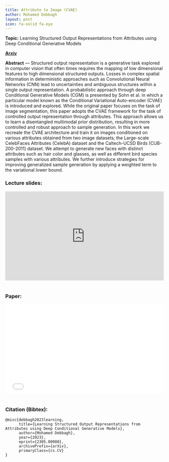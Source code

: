 ```yaml
---
title: Attribute to Image (CVAE)
author: Mohamed Debbagh
layout: post
icon: fa-solid fa-eye
---
```

**Topic:** Learning Structured Output Representations from Attributes using Deep Conditional Generative Models

<a href="https://arxiv.org/abs/2305.00980"><strong>Arxiv</strong></a> 

**Abstract** — Structured output representation is a generative task explored in 
computer vision that often times requires the mapping of low dimensional 
features to high dimensional structured outputs. Losses in complex spatial 
information in deterministic approaches such as Convolutional Neural Networks 
(CNN) lead to uncertainties and ambiguous structures within a single output 
representation. A probabilistic approach through deep Conditional Generative 
Models (CGM) is presented by Sohn et al. in which a particular model known 
as the Conditional Variational Auto-encoder (CVAE) is introduced and explored. 
While the original paper focuses on the task of image segmentation, 
this paper adopts the CVAE framework for the task of controlled output 
representation through attributes. This approach allows us to learn a 
disentangled multimodal prior distribution, resulting in more controlled 
and robust approach to sample generation. In this work we recreate the 
CVAE architecture and train it on images conditioned on various attributes 
obtained from two image datasets; the Large-scale CelebFaces 
Attributes (CelebA) dataset and the Caltech-UCSD Birds (CUB-200-2011) dataset. We attempt 
to generate new faces with distinct attributes such as hair color and glasses, 
as well as different bird species samples with various attributes. We further
introduce strategies for improving generalized sample generation by applying 
a weighted term to the variational lower bound.

### Lecture slides:

<style>.embed-container { position: relative; padding-bottom: 56.25%; height: 0; overflow: hidden; max-width: 100%; } .embed-container iframe, .embed-container object, .embed-container embed { position: absolute; top: 0; left: 0; width: 100%; height: 100%; }</style><div class='embed-container'><iframe src='https://docs.google.com/presentation/d/e/2PACX-1vSsbmKOLcm0Y3kSmO2Iyj76pJZNOuj9v3K2x5O0BYFXWcaK-l8ex586Pr44z5yEYEZdSk7RSevOSpdf/embed?start=true&loop=true&delayms=5000' frameborder='0' width='1440' height='839' allowfullscreen='true' mozallowfullscreen='true' webkitallowfullscreen='true'></iframe></div>
<br/>

### Paper:

<style>.embed-container { position: relative; padding-bottom: 56.25%; height: 0; overflow: hidden; max-width: 100%; } .embed-container iframe, .embed-container object, .embed-container embed { position: absolute; top: 0; left: 0; width: 100%; height: 100%; }</style><div class='embed-container'><object data='/assets/papers/2023-04-24_attr_to_img.pdf' type='application/pdf'>     <embed src='/assets/papers/2023-04-24_attr_to_img.pdf'>         <p>This browser does not support PDFs. Please download the PDF to view it: <a href='/assets/papers/2023-04-24_attr_to_img.pdf'>Download PDF</a>.</p>     </embed> </object></div>
<br/>

### Citation (Bibtex):

```
@misc{debbagh2023learning,
      title={Learning Structured Output Representations from Attributes using Deep Conditional Generative Models}, 
      author={Mohamed Debbagh},
      year={2023},
      eprint={2305.00980},
      archivePrefix={arXiv},
      primaryClass={cs.CV}
}
```